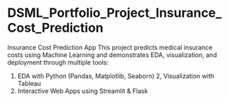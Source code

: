 # DSML_Portfolio_Project_Insurance_Cost_Prediction
Insurance Cost Prediction App  This project predicts medical insurance costs using Machine Learning and demonstrates EDA, visualization, and deployment through multiple tools:

1. EDA with Python (Pandas, Matplotlib, Seaborn)
2, Visualization with Tableau
3. Interactive Web Apps using Streamlit &amp; Flask
